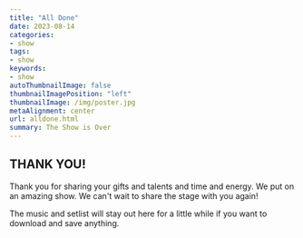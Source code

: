 ```yaml
---
title: "All Done"
date: 2023-08-14
categories:
- show
tags:
- show
keywords:
- show
autoThumbnailImage: false
thumbnailImagePosition: "left"
thumbnailImage: /img/poster.jpg
metaAlignment: center
url: alldone.html
summary: The Show is Over
---
```


## THANK YOU!

Thank you for sharing your gifts and talents and time and energy. We put on an amazing show. We can't wait to share the stage with you again!

The music and setlist will stay out here for a little while if you want to download and save anything.
